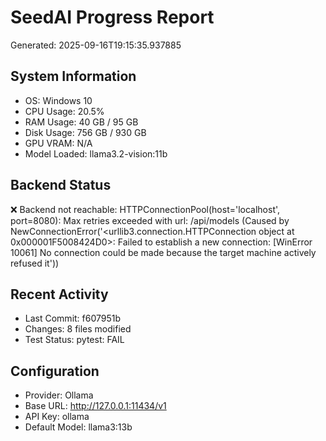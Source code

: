 # SeedAI Progress Report
Generated: 2025-09-16T19:15:35.937885

## System Information
- OS: Windows 10
- CPU Usage: 20.5%
- RAM Usage: 40 GB / 95 GB
- Disk Usage: 756 GB / 930 GB
- GPU VRAM: N/A
- Model Loaded: llama3.2-vision:11b

## Backend Status
❌ Backend not reachable: HTTPConnectionPool(host='localhost', port=8080): Max retries exceeded with url: /api/models (Caused by NewConnectionError('<urllib3.connection.HTTPConnection object at 0x000001F5008424D0>: Failed to establish a new connection: [WinError 10061] No connection could be made because the target machine actively refused it'))

## Recent Activity
- Last Commit: f607951b
- Changes: 8 files modified
- Test Status: pytest: FAIL

## Configuration
- Provider: Ollama
- Base URL: http://127.0.0.1:11434/v1
- API Key: ollama
- Default Model: llama3:13b
